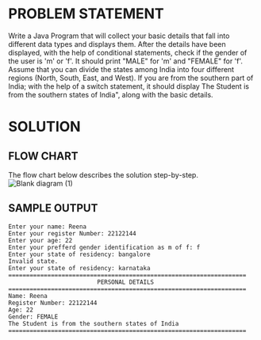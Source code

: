 # PROBLEM STATEMENT  
Write a Java Program that will collect your basic details that fall into different data types and displays them.
After the details have been displayed, with the help of conditional statements, check if the gender of the user is 'm' or 'f'. It should print "MALE" for 'm' and "FEMALE" for 'f'.
Assume that you can divide the states among India into four different regions (North, South, East, and West). If you are from the southern part of India; with the help of a switch statement, it should display The Student is from the southern states of India", along with the basic details.

# SOLUTION

## FLOW CHART 
The flow chart below describes the solution step-by-step.
![Blank diagram (1)](https://github.com/Reena9999/22122144_MDS273L_JAVA/assets/118504536/071e38ae-a7e1-494b-8fc5-96da04818421)

## SAMPLE OUTPUT  
```
Enter your name: Reena
Enter your register Number: 22122144
Enter your age: 22
Enter your prefferd gender identification as m of f: f
Enter your state of residency: bangalore
Invalid state.
Enter your state of residency: karnataka
===================================================================
                         PERSONAL DETAILS
===================================================================
Name: Reena
Register Number: 22122144
Age: 22
Gender: FEMALE
The Student is from the southern states of India
===================================================================
```

